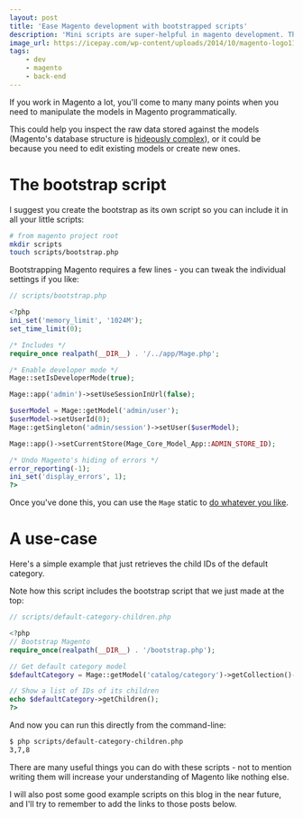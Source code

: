 ```yaml
---
layout: post
title: 'Ease Magento development with bootstrapped scripts'
description: 'Mini scripts are super-helpful in magento development. This will explain how to bootstrap them and give a simple example of how to select a category and get its children.'
image_url: https://icepay.com/wp-content/uploads/2014/10/magento-logo11.png
tags:
    - dev
    - magento
    - back-end
---
```


If you work in Magento a lot, you'll come to many many points when you need to manipulate the models in Magento programmatically.

This could help you inspect the raw data stored against the models (Magento's database structure is [hideously complex](http://www.magentocommerce.com/wiki/2_-_magento_concepts_and_architecture/magento_database_diagram)), or it could be because you need to edit existing models or create new ones.

The bootstrap script
===

I suggest you create the bootstrap as its own script so you can include it in all your little scripts:

``` bash
# from magento project root
mkdir scripts
touch scripts/bootstrap.php
```

Bootstrapping Magento requires a few lines - you can tweak the individual settings if you like:

``` php
// scripts/bootstrap.php

<?php
ini_set('memory_limit', '1024M');
set_time_limit(0);

/* Includes */
require_once realpath(__DIR__) . '/../app/Mage.php';

/* Enable developer mode */
Mage::setIsDeveloperMode(true);

Mage::app('admin')->setUseSessionInUrl(false);

$userModel = Mage::getModel('admin/user');
$userModel->setUserId(0);
Mage::getSingleton('admin/session')->setUser($userModel);

Mage::app()->setCurrentStore(Mage_Core_Model_App::ADMIN_STORE_ID);

/* Undo Magento's hiding of errors */
error_reporting(-1);
ini_set('display_errors', 1);
?>
```

Once you've done this, you can use the `Mage` static to [do whatever you like](http://www.magentocommerce.com/knowledge-base/entry/magento-for-dev-part-1-introduction-to-magento).

A use-case
===

Here's a simple example that just retrieves the child IDs of the default category.

Note how this script includes the bootstrap script that we just made at the top:

``` php
// scripts/default-category-children.php

<?php
// Bootstrap Magento
require_once(realpath(__DIR__) . '/bootstrap.php');

// Get default category model
$defaultCategory = Mage::getModel('catalog/category')->getCollection()->addAttributeToSelect('*')->addFieldToFilter('category_code','default')->getFirstItem();

// Show a list of IDs of its children
echo $defaultCategory->getChildren();
?>
```

And now you can run this directly from the command-line:

``` bash
$ php scripts/default-category-children.php
3,7,8
```

There are many useful things you can do with these scripts - not to mention writing them will increase your understanding of Magento like nothing else.

I will also post some good example scripts on this blog in the near future, and I'll try to remember to add the links to those posts below.
